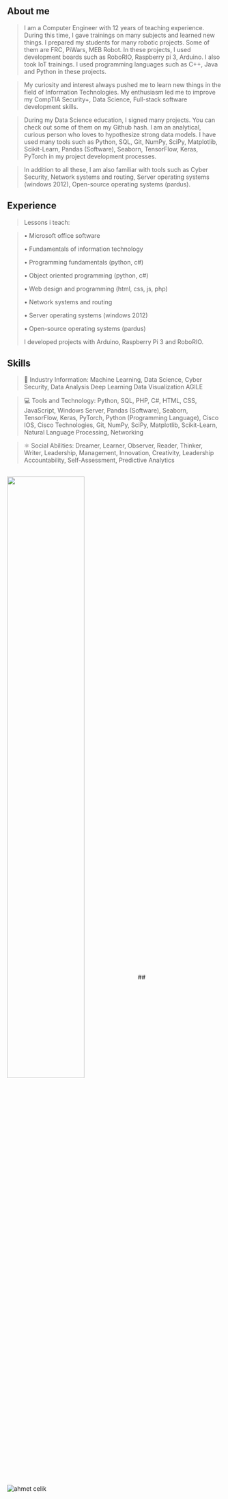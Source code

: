 ## About me 

> I am a Computer Engineer with 12 years of teaching experience. During this time, I gave trainings on many subjects and learned new things. I prepared my students for many robotic projects. Some of them are FRC, PiWars, MEB Robot. In these projects, I used development boards such as RoboRIO, Raspberry pi 3, Arduino. I also took IoT trainings. I used programming languages such as C++, Java and Python in these projects.

> My curiosity and interest always pushed me to learn new things in the field of Information Technologies. My enthusiasm led me to improve my CompTIA Security+, Data Science, Full-stack software development skills.

> During my Data Science education, I signed many projects. You can check out some of them on my Github hash. I am an analytical, curious person who loves to hypothesize strong data models. I have used many tools such as Python, SQL, Git, NumPy, SciPy, Matplotlib, Scikit-Learn, Pandas (Software), Seaborn, TensorFlow, Keras, PyTorch in my project development processes.

> In addition to all these, I am also familiar with tools such as Cyber Security, Network systems and routing, Server operating systems (windows 2012), Open-source operating systems (pardus).

## Experience

> Lessons i teach:

> • Microsoft office software
> 
> • Fundamentals of information technology
> 
> • Programming fundamentals (python, c#)
> 
> • Object oriented programming (python, c#)
> 
> • Web design and programming (html, css, js, php)
> 
> • Network systems and routing
> 
> • Server operating systems (windows 2012)
> 
> • Open-source operating systems (pardus)
> 
> I developed projects with Arduino, Raspberry Pi 3 and RoboRIO.

## Skills

> 📱 Industry Information:
 Machine Learning, Data Science, Cyber 
 Security, Data Analysis Deep Learning Data 
 Visualization AGILE 

> 💻 Tools and Technology:
 Python, SQL, PHP, C#, HTML, CSS, 
 JavaScript, Windows Server, Pandas 
 (Software), Seaborn, TensorFlow, Keras, 
 PyTorch, Python (Programming Language), 
 Cisco IOS, Cisco Technologies, Git, NumPy, 
 SciPy, Matplotlib, Scikit-Learn, Natural 
 Language Processing, Networking

> ⚛ Social Abilities:
 Dreamer, Learner, Observer, Reader, 
 Thinker, Writer, Leadership, Management, 
 Innovation, Creativity, Leadership 
 Accountability, Self-Assessment, Predictive Analytics

##
<img src="https://github-readme-stats.vercel.app/api?username=ahmedclk&show_icons=true&theme=dracula" align='center' width="60%">
##
<p align="left"> <img src="https://komarev.com/ghpvc/?username=ahmedclk" alt="ahmet celik" /> </p>
